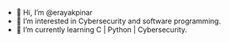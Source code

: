 - 👋 Hi, I’m @erayakpinar
- 👀 I’m interested in Cybersecurity and software programming.
- 🌱 I’m currently learning C | Python | Cybersecurity.
